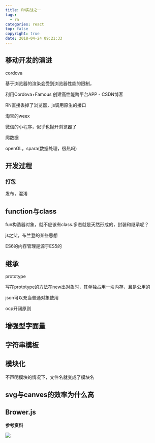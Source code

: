 ```yaml
---
title: RN实战之一
tags:
  - rn
categories: react
top: false
copyright: true
date: 2018-04-24 09:21:33
---
```


<!--more-->

## 移动开发的演进

cordova

基于浏览器的渲染会受到浏览器性能的限制，

利用Cordova+Famous 创建高性能跨平台APP - CSDN博客


RN直接丢掉了浏览器，js调用原生的接口

淘宝的weex

微信的小程序，似乎也抛开浏览器了

爬数据

openGL，spara(数据处理，很热吗)

## 开发过程

### 打包
发布，混淆
### 

## function与class
fun构造器对象，就不应该有class.多态就是天然形成的，封装和继承呢？

js之父，布兰登的某些思想

ES6的内存管理是源于ES5的

## 继承
prototype

写在prototype的方法在new出对象时，其单独占用一块内存，且是公用的

json可以充当普通对象使用

ocp开闭原则

## 增强型字面量
## 字符串模板

## 模块化
不声明模块的情况下，文件名就变成了模块名

## svg与canves的效率为什么高

## Brower.js



**参考资料**
[]()

![](http://oankigr4l.bkt.clouddn.com/wexin.png)